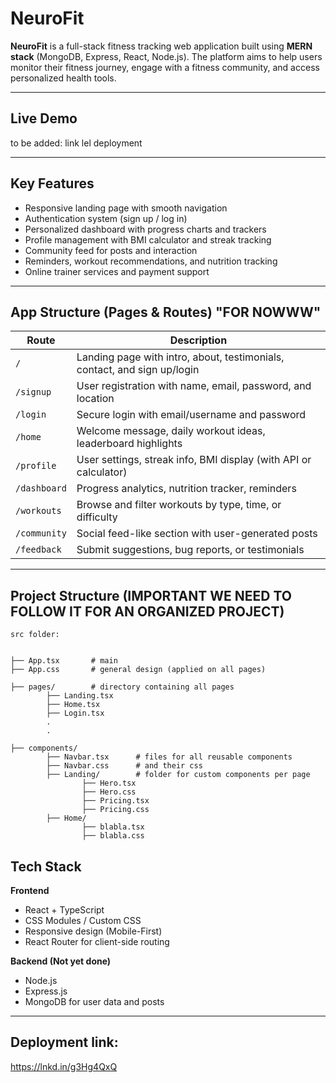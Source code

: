 # NeuroFit

**NeuroFit** is a full-stack fitness tracking web application built using **MERN stack** (MongoDB, Express, React, Node.js). The platform aims to help users monitor their fitness journey, engage with a fitness community, and access personalized health tools.

---

## Live Demo

to be added: link lel deployment

---

## Key Features

- Responsive landing page with smooth navigation
- Authentication system (sign up / log in)
- Personalized dashboard with progress charts and trackers
- Profile management with BMI calculator and streak tracking
- Community feed for posts and interaction
- Reminders, workout recommendations, and nutrition tracking
- Online trainer services and payment support

---

## App Structure (Pages & Routes) "FOR NOWWW"

| Route         | Description                                                                 |
|---------------|-----------------------------------------------------------------------------|
| `/`           | Landing page with intro, about, testimonials, contact, and sign up/login   |
| `/signup`     | User registration with name, email, password, and location                 |
| `/login`      | Secure login with email/username and password                              |
| `/home`       | Welcome message, daily workout ideas, leaderboard highlights               |
| `/profile`    | User settings, streak info, BMI display (with API or calculator)           |
| `/dashboard`  | Progress analytics, nutrition tracker, reminders                           |
| `/workouts`   | Browse and filter workouts by type, time, or difficulty                    |
| `/community`  | Social feed-like section with user-generated posts                         |
| `/feedback`   | Submit suggestions, bug reports, or testimonials                           |
---


## Project Structure (IMPORTANT WE NEED TO FOLLOW IT FOR AN ORGANIZED PROJECT)

```plaintext
src folder:


├── App.tsx       # main 
├── App.css       # general design (applied on all pages)

├── pages/        # directory containing all pages
        ├── Landing.tsx
        ├── Home.tsx
        ├── Login.tsx
        .
        .

├── components/           
        ├── Navbar.tsx      # files for all reusable components 
        ├── Navbar.css      # and their css
        ├── Landing/        # folder for custom components per page
                ├── Hero.tsx
                ├── Hero.css        
                ├── Pricing.tsx
                ├── Pricing.css
        ├── Home/        
                ├── blabla.tsx
                ├── blabla.css
```

## Tech Stack

**Frontend**
- React + TypeScript
- CSS Modules / Custom CSS
- Responsive design (Mobile-First)
- React Router for client-side routing

**Backend (Not yet done)**
- Node.js
- Express.js
- MongoDB for user data and posts
---
## Deployment link: 
https://lnkd.in/g3Hg4QxQ
